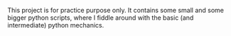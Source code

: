 This project is for practice purpose only. It contains some small and some bigger python scripts, where I fiddle around with the basic (and intermediate) python mechanics.